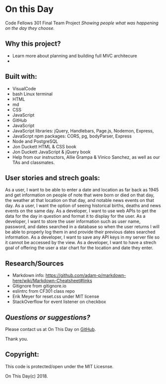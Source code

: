 # On this Day
Code Fellows 301 Final Team Project
*Showing people what was happening on the day they choose.*

## Why this project?

* Learn more about planning and building full MVC architecure
* 

## Built with:
* VisualCode
* bash Linux terminal
* HTML
* md
* CSS  
* JavaScript
* GitHub
* JavaScript
* JavaScript libraries: jQuery, Handlebars, Page.js, Nodemon, Express, 
* JavaScrpt npm packages: CORS, pg, bodyParser, Express
* Node and PostgreSQL
* Jon Duckett HTML & CSS book
* Jon Duckett JavaScript & jQuery book
* Help from our instructors, Allie Grampa & Vinico Sanchez, as well as our TAs and classmates.

## User stories and strech goals:
As a user, I want to be able to enter a date and location as far back as 1945 and get information on people of note that were born or died on that day, the weather at that location on that day, and notable news events on that day.
As a user, I want the option of seeing historical births, deaths and news events on the same day.
As a developer, I want to use web APIs to get the data for the day in question and format it to display for the user.
As a developer, I want to store the user information such as user name, password, and dates searched in a database so when the user returns I will be able to properly log them in and provide their previous dates searched information. 
As a developer, I want to save any API keys in my server file so it cannot be accessed by the view.
As a developer, I want to have a strech goal of offering the user a star chart for the location and date they enter.

## Research/Sources
* Markdown info: https://github.com/adam-p/markdown-here/wiki/Markdown-Cheatsheet#links
* Gitignore from gitignore.io
* eslintrc from CF301 class repo
* Erik Meyer for reset.css under MIT license
* StackOverflow for event listener on checkbox



## *Questions or suggestions?* 

Please contact us at On This Day on [GitHub](https://github.com/On-This-Day).

 Thank you.

## Copyright:

 This code is protected/open under the MIT Licesnse. 
 
 On This Day(c) 2018.
 